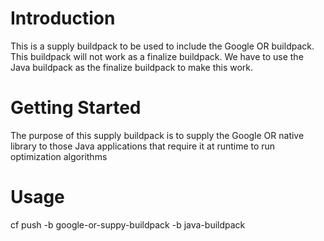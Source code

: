 # Introduction 
This is a supply buildpack to be used to include the Google OR buildpack. This buildpack will not work as a finalize buildpack. We have to use the Java buildpack as the finalize buildpack to make this work.

# Getting Started
The purpose of this supply buildpack is to supply the Google OR native library to those Java applications that require it at runtime to run optimization algorithms

# Usage
cf push -b google-or-suppy-buildpack -b java-buildpack